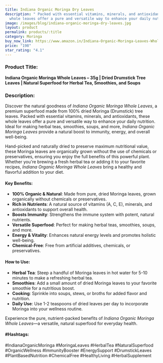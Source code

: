 ```yaml
---
title: Indiana Organic Moringa Dry Leaves
description: " Packed with essential vitamins, minerals, and antioxidants, these
  whole leaves offer a pure and versatile way to enhance your daily nutrition."
image: /images/blog/indiana-organic-moringa-dry-leaves.jpg
layout: product
permalink: products/:title
category: Moringa
buy_now_link: https://www.amazon.in/Indiana-Organic-Moringa-Leaves-Whole/dp/B08CNJRN5Z/ref=sr_1_26?crid=JPSHXC1IUKVG&tag=ayushmonk-21
price: "198"
star_rating: "4.1"
---
```

### Product Title:
**Indiana Organic Moringa Whole Leaves – 35g | Dried Drumstick Tree Leaves | Natural Superfood for Herbal Tea, Smoothies, and Soups**

### Description:
Discover the natural goodness of *Indiana Organic Moringa Whole Leaves*, a premium superfood made from 100% dried Moringa (Drumstick) tree leaves. Packed with essential vitamins, minerals, and antioxidants, these whole leaves offer a pure and versatile way to enhance your daily nutrition. Ideal for making herbal teas, smoothies, soups, and more, *Indiana Organic Moringa Leaves* provide a natural boost to immunity, energy, and overall well-being.

Hand-picked and naturally dried to preserve maximum nutritional value, these Moringa leaves are organically grown without the use of chemicals or preservatives, ensuring you enjoy the full benefits of this powerful plant. Whether you're brewing a fresh herbal tea or adding it to your favorite recipes, *Indiana Organic Moringa Whole Leaves* bring a healthy and flavorful addition to your diet.

#### Key Benefits:
- **100% Organic & Natural**: Made from pure, dried Moringa leaves, grown organically without chemicals or preservatives.
- **Rich in Nutrients**: A natural source of vitamins (A, C, E), minerals, and antioxidants to support overall health.
- **Boosts Immunity**: Strengthens the immune system with potent, natural nutrients.
- **Versatile Superfood**: Perfect for making herbal teas, smoothies, soups, and more.
- **Energy & Vitality**: Enhances natural energy levels and promotes holistic well-being.
- **Chemical-Free**: Free from artificial additives, chemicals, or preservatives.

#### How to Use:
- **Herbal Tea**: Steep a handful of Moringa leaves in hot water for 5-10 minutes to make a refreshing herbal tea.
- **Smoothies**: Add a small amount of dried Moringa leaves to your favorite smoothie for a nutritious boost.
- **Cooking**: Sprinkle into soups, stews, or broths for added flavor and nutrition.
- **Daily Use**: Use 1-2 teaspoons of dried leaves per day to incorporate Moringa into your wellness routine.

Experience the pure, nutrient-packed benefits of *Indiana Organic Moringa Whole Leaves*—a versatile, natural superfood for everyday health.

#### #Hashtags:
#IndianaOrganicMoringa #MoringaLeaves #HerbalTea #NaturalSuperfood #OrganicWellness #ImmunityBooster #EnergySupport #DrumstickLeaves #PlantBasedNutrition #ChemicalFree #HealthyLiving #HerbalSupplement
